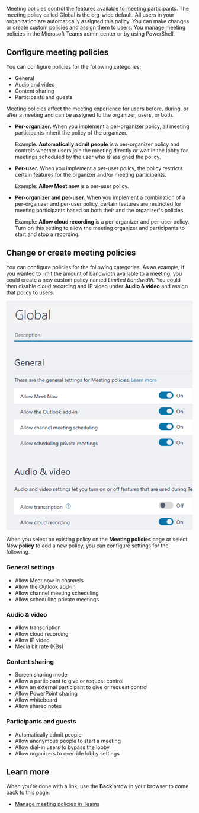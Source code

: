 Meeting policies control the features available to meeting participants. The meeting policy called Global is the org-wide default. All users in your organization are automatically assigned this policy. You can make changes or create custom policies and assign them to users. You manage meeting policies in the Microsoft Teams admin center or by using PowerShell.

## Configure meeting policies

You can configure policies for the following categories:

- General
- Audio and video
- Content sharing
- Participants and guests

Meeting policies affect the meeting experience for users before, during, or after a meeting and can be assigned to the organizer, users, or both.

- **Per-organizer.** When you implement a per-organizer policy, all meeting participants inherit the policy of the organizer.
  
  Example: **Automatically admit people** is a per-organizer policy and controls whether users join the meeting directly or wait in the lobby for meetings scheduled by the user who is assigned the policy.

- **Per-user.** When you implement a per-user policy, the policy restricts certain features for the organizer and/or meeting participants.

  Example: **Allow Meet now** is a per-user policy.

- **Per-organizer and per-user.** When you implement a combination of a per-organizer and per-user policy, certain features are restricted for meeting participants based on both their and the organizer's policies.
  
  Example: **Allow cloud recording** is a per-organizer and per-user policy. Turn on this setting to allow the meeting organizer and participants to start and stop a recording.

## Change or create meeting policies

You can configure policies for the following categories. As an example, if you wanted to limit the amount of bandwidth available to a meeting, you could create a new custom policy named *Limited bandwidth.* You could then disable cloud recording and IP video under **Audio & video** and assign that policy to users.

![Create meeting policies settings](../media/global-create-meeting-policy.png)

When you select an existing policy on the **Meeting policies** page or select **New policy** to add a new policy, you can configure settings for the following.

### General settings

- Allow Meet now in channels
- Allow the Outlook add-in
- Allow channel meeting scheduling
- Allow scheduling private meetings

### Audio & video

- Allow transcription
- Allow cloud recording
- Allow IP video
- Media bit rate (KBs)

### Content sharing

- Screen sharing mode
- Allow a participant to give or request control
- Allow an external participant to give or request control
- Allow PowerPoint sharing
- Allow whiteboard
- Allow shared notes

### Participants and guests

- Automatically admit people
- Allow anonymous people to start a meeting
- Allow dial-in users to bypass the lobby
- Allow organizers to override lobby settings

## Learn more

When you're done with a link, use the **Back** arrow in your browser to come back to this page.

- [Manage meeting policies in Teams](https://docs.microsoft.com/microsoftteams/meeting-policies-in-teams)
